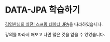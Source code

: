 # DATA-JPA 학습하기

[김영한님의 실전! 스프링 데이터 JPA](https://www.inflearn.com/course/%EC%8A%A4%ED%94%84%EB%A7%81-%EB%8D%B0%EC%9D%B4%ED%84%B0-JPA-%EC%8B%A4%EC%A0%84)을 따라하였습니다.

강의를 따라서 해보고 나면 많은 것을 얻을 수 있었습니다.
